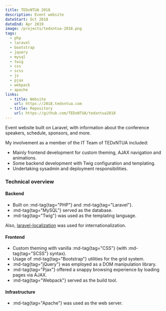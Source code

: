 ```yaml
---
title: TEDxNTUA 2018
description: Event website
dateStart: Oct 2018
dateEnd: Apr 2019
image: /projects/tedxntua-2018.png
tags:
  - php
  - laravel
  - bootstrap
  - jquery
  - mysql
  - twig
  - css
  - scss
  - js
  - pjax
  - webpack
  - apache
links:
  - title: Website
    url: https://2018.tedxntua.com
  - title: Repository
    url: https://github.com/TEDxNTUA/tedxntua2018
---
```


Event website built on Laravel, with information about the conference speakers,
schedule, sponsors, and more.

<!--more-->

My involvement as a member of the IT Team of TEDxNTUA included:
* Mainly frontend development for custom theming, AJAX navigation and
animations.
* Some backend development with Twig configuration and templating.
* Undertaking sysadmin and deployment responsibilities.

### Technical overview

#### Backend
* Built on :md-tag{tag="PHP"} and :md-tag{tag="Laravel"}.
* :md-tag{tag="MySQL"} served as the database.
* :md-tag{tag="Twig"} was used as the templating language.

Also, [laravel-localization](https://github.com/mcamara/laravel-localization)
was used for internationalization.

#### Frontend
* Custom theming with vanilla :md-tag{tag="CSS"} (with :md-tag{tag="SCSS"} syntax).
* Usage of :md-tag{tag="Bootstrap"} utilities for the grid system.
* :md-tag{tag="jQuery"} was employed as a DOM manipulation library.
* :md-tag{tag="Pjax"} offered a snappy browsing experience by loading pages via
AJAX.
* :md-tag{tag="Webpack"} served as the build tool.

#### Infrastructure
* :md-tag{tag="Apache"} was used as the web server.

